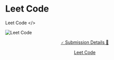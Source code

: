 # Leet Code
Leet Code </>

![Leet Code](https://github.com/hemant467/Leet-Code/assets/85243370/a72abd52-9e19-41f5-a5df-20c9780ad3e5)

<p align="center"><a href=https://leetcode.com/submissions/detail/1183856615/>🗸 Submission Details 📝</a></p>

<p align="center"><a href=https://leetcode.com/submissions/#/1>Leet Code</a></p>
